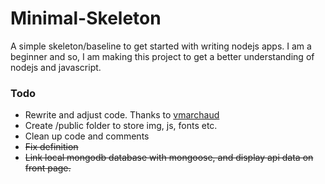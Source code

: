 # Minimal-Skeleton
A simple skeleton/baseline to get started with writing nodejs apps. I am a beginner and so, I am making this project to get a better understanding of nodejs and javascript.

### Todo
* Rewrite and adjust code. Thanks to [vmarchaud](https://github.com/vmarchaud/Minimal-Framework)
* Create /public folder to store img, js, fonts etc.
* Clean up code and comments
* ~~Fix definition~~
* ~~Link local mongodb database with mongoose, and display api data on front page.~~
